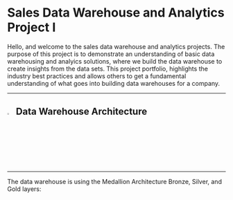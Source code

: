 # Sales Data Warehouse and Analytics Project I
Hello, and welcome to the sales data warehouse and analytics projects. 
The purpose of this project is to demonstrate an understanding of basic data warehousing and analyics solutions, where we build the data warehouse to create insights from the data sets. This project portfolio, highlights the industry best practices and allows others to get a fundamental understanding of what goes into building data warehouses for a company. 
***
## <img src="https://github.com/user-attachments/assets/e41a6aec-7cd6-4b8d-b5bc-d9d46b05e709" width=03% height=03%> Data Warehouse Architecture
---
The data warehouse is using the Medallion Architecture Bronze, Silver, and Gold layers: 
